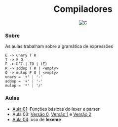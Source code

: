 <h1 align="center">Compiladores</h1>
<p align="center"><img src="https://img.shields.io/badge/c-%2300599C.svg?style=for-the-badge&logo=c&logoColor=white" alt="C" /></p>

<h3>Sobre</h3>
<p>As aulas trabalham sobre a gramática de expressões</p>

```
E -> unary T R
T -> F Q
F -> DEC | ID | (E)
R -> addop T R | <empty>
Q -> mulop F Q | <empty>
unary = '+' | '-'
addop = '+' | '-'
mulop = '*' | '/'
```

<h3>Aulas</h3>
<ul>
<li><a href="https://github.com/m-fidalgo/compiladores/tree/aula-01">Aula 01</a>: Funções básicas do lexer e parser</li>
<li>Aula 03: <a href="https://github.com/m-fidalgo/compiladores/tree/aula-03">Versão 0</a>, <a href="https://github.com/m-fidalgo/compiladores/tree/aula-03.1">Versão 1</a> e <a href="https://github.com/m-fidalgo/compiladores/tree/aula-03.2">Versão 2</a></li>
<li><a href="https://github.com/m-fidalgo/compiladores/tree/aula-04">Aula 04</a>: uso de <b>lexeme</b></li>
</ul>